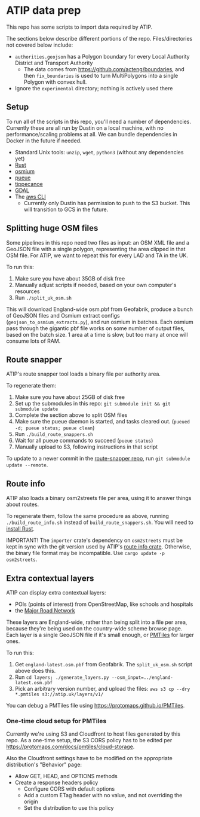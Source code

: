 # ATIP data prep

This repo has some scripts to import data required by ATIP.

The sections below describe different portions of the repo. Files/directories not covered below include:

- `authorities.geojson` has a Polygon boundary for every Local Authority District and Transport Authority
  - The data comes from https://github.com/acteng/boundaries, and then
    `fix_boundaries` is used to turn MultiPolygons into a single Polygon with
    convex hull.
- Ignore the `experimental` directory; nothing is actively used there

## Setup

To run all of the scripts in this repo, you'll need a number of dependencies.
Currently these are all run by Dustin on a local machine, with no
performance/scaling problems at all. We can bundle dependencies in Docker in
the future if needed.

- Standard Unix tools: `unzip`, `wget`, `python3` (without any dependencies yet)
- [Rust](https://www.rust-lang.org/tools/install)
- [osmium](https://osmcode.org/osmium-tool)
- [pueue](https://github.com/Nukesor/pueue)
- [tippecanoe](https://github.com/felt/tippecanoe)
- [GDAL](https://gdal.org/download.html)
- The [aws CLI](https://aws.amazon.com/cli/)
  - Currently only Dustin has permission to push to the S3 bucket. This will
    transition to GCS in the future.

## Splitting huge OSM files

Some pipelines in this repo need two files as input: an OSM XML file and a
GeoJSON file with a single polygon, representing the area clipped in that OSM
file. For ATIP, we want to repeat this for every LAD and TA in the UK.

To run this:

1.  Make sure you have about 35GB of disk free
2.  Manually adjust scripts if needed, based on your own computer's resources
3.  Run `./split_uk_osm.sh`

This will download England-wide osm.pbf from Geofabrik, produce a bunch of
GeoJSON files and Osmium extract configs (`geojson_to_osmium_extracts.py`), and
run osmium in batches. Each osmium pass through the gigantic pbf file works on
some number of output files, based on the batch size. 1 area at a time is slow,
but too many at once will consume lots of RAM.

## Route snapper

ATIP's route snapper tool loads a binary file per authority area.

To regenerate them:

1.  Make sure you have about 25GB of disk free
2.  Set up the submodules in this repo: `git submodule init && git submodule update`
3.  Complete the section above to split OSM files
4.  Make sure the pueue daemon is started, and tasks cleared out. (`pueued -d; pueue status; pueue clean`)
5.  Run `./build_route_snappers.sh`
6.  Wait for all pueue commands to succeed (`pueue status`)
7.  Manually upload to S3, following instructions in that script

To update to a newer commit in the [route-snapper
repo](https://github.com/dabreegster/route_snapper), run `git submodule update
--remote`.

## Route info

ATIP also loads a binary osm2streets file per area, using it to answer things
about routes.

To regenerate them, follow the same procedure as above, running
`./build_route_info.sh` instead of `build_route_snappers.sh`. You will need to
[install Rust](https://www.rust-lang.org/tools/install).

IMPORTANT! The `importer` crate's dependency on `osm2streets` must be kept in
sync with the git version used by ATIP's [route info
crate](https://github.com/acteng/atip/tree/map_model/route_info). Otherwise,
the binary file format may be incompatible. Use `cargo update -p osm2streets`.

## Extra contextual layers

ATIP can display extra contextual layers:

- POIs (points of interest) from OpenStreetMap, like schools and hospitals
- the [Major Road Network](https://www.data.gov.uk/dataset/95f58bfa-13d6-4657-9d6f-020589498cfd/major-road-network)

These layers are England-wide, rather than being split into a file per area,
because they're being used on the country-wide scheme browse page. Each layer
is a single GeoJSON file if it's small enough, or
[PMTiles](https://protomaps.com/docs/pmtiles/) for larger ones.

To run this:

1.  Get `england-latest.osm.pbf` from Geofabrik. The `split_uk_osm.sh` script above does this.
2.  Run `cd layers; ./generate_layers.py --osm_input=../england-latest.osm.pbf`
3.  Pick an arbitrary version number, and upload the files: `aws s3 cp --dry *.pmtiles s3://atip.uk/layers/v1/`

You can debug a PMTiles file using <https://protomaps.github.io/PMTiles>.

### One-time cloud setup for PMTiles

Currently we're using S3 and Cloudfront to host files generated by this repo.
As a one-time setup, the S3 CORS policy has to be edited per
<https://protomaps.com/docs/pmtiles/cloud-storage>.

Also the Cloudfront settings have to be modified on the appropriate distribution's "Behavior" page:

- Allow GET, HEAD, and OPTIONS methods
- Create a response headers policy
  - Configure CORS with default options
  - Add a custom ETag header with no value, and not overriding the origin
  - Set the distribution to use this policy
